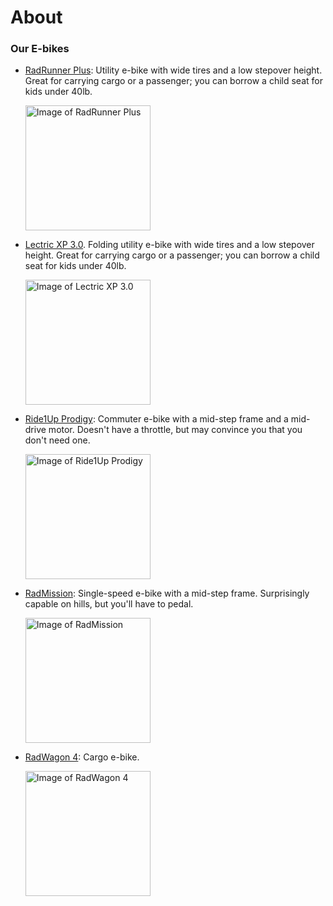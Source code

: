 # About

### Our E-bikes

- [RadRunner Plus](https://www.radpowerbikes.com/products/radrunner-plus-electric-utility-bike):
  Utility e-bike with wide tires and a low stepover height. Great for carrying cargo or a
  passenger; you can borrow a child seat for kids under 40lb.

  <img src="/ebikes/RunnerPlus_side_700x.png" width=200 alt="Image of RadRunner Plus" />

- [Lectric XP 3.0](https://lectricebikes.com/collections/xp-3-0-series). Folding utility
  e-bike with wide tires and a low stepover height. Great for carrying cargo or a
  passenger; you can borrow a child seat for kids under 40lb.

  <img src="/ebikes/WST-stock_ebd3778f-7b18-41cc-897c-93d482bfbbee_1100x.png" width=200 alt="Image of Lectric XP 3.0" />

- [Ride1Up Prodigy](https://ride1up.com/product/prodigy/): Commuter e-bike with a mid-step
  frame and a mid-drive motor. Doesn't have a throttle, but may convince you that you
  don't need one.

  <img src="/ebikes/Prodigy_ST_Chalk-1400x840.jpeg" width=200 alt="Image of Ride1Up Prodigy" />

- [RadMission](https://www.radpowerbikes.com/products/radmission-electric-city-bike):
  Single-speed e-bike with a mid-step frame. Surprisingly capable on hills, but you'll
  have to pedal.

  <img src="/ebikes/MissionMS_white_side_700x.png" width=200 alt="Image of RadMission" />

- [RadWagon 4](https://www.radpowerbikes.com/products/radwagon-electric-cargo-bike): Cargo
  e-bike.

  <img src="/ebikes/WagonOrange_side1to1_700x.png" width=200 alt="Image of RadWagon 4" />
